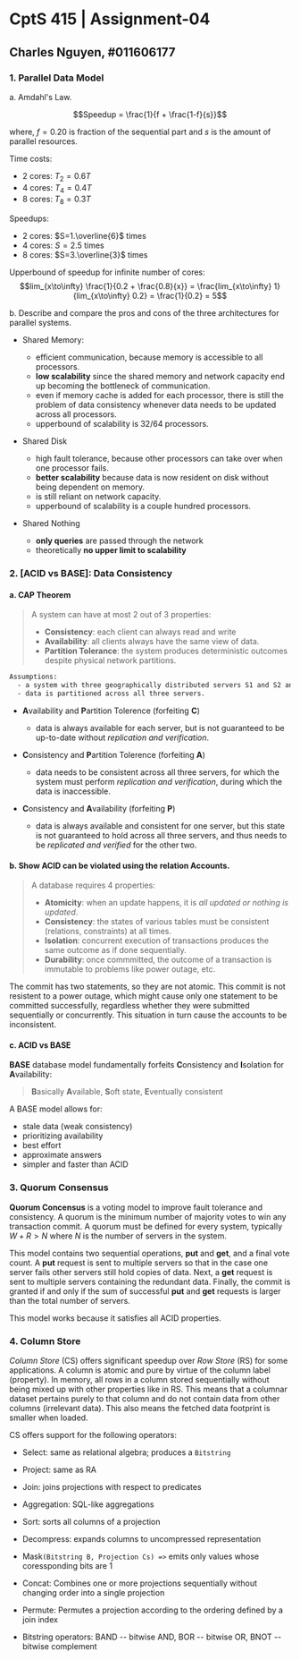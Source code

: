 # CptS 415 | Assignment-04

## Charles Nguyen, \#011606177

### **1. Parallel Data Model**

a. Amdahl's Law.

$$Speedup = \frac{1}{f + \frac{1-f}{s}}$$

where, $f=0.20$ is fraction of the sequential part and $s$ is the amount of parallel resources.

Time costs:
- 2 cores: $T_2=0.6T$
- 4 cores: $T_4=0.4T$
- 8 cores: $T_8=0.3T$

Speedups: 
- 2 cores: $S=1.\overline{6}$ times
- 4 cores: $S=2.5$ times
- 8 cores: $S=3.\overline{3}$ times

Upperbound of speedup for infinite number of cores:
$$lim_{x\to\infty} \frac{1}{0.2 + \frac{0.8}{x}} = \frac{lim_{x\to\infty} 1}{lim_{x\to\infty} 0.2} = \frac{1}{0.2} = 5$$

b. Describe and compare the pros and cons of the three architectures for parallel systems.

- Shared Memory:
  - efficient communication, because memory is accessible to all processors.
  - **low scalability** since the shared memory and network capacity end up becoming the bottleneck of communication.
  - even if memory cache is added for each processor, there is still the problem of data consistency whenever data needs to be updated across all processors. 
  - upperbound of scalability is 32/64 processors.

- Shared Disk
  - high fault tolerance, because other processors can take over when one processor fails.
  - **better scalability** because data is now resident on disk without being dependent on memory.
  - is still reliant on network capacity.
  - upperbound of scalability is a couple hundred processors.

- Shared Nothing
  - **only queries** are passed through the network
  - theoretically **no upper limit to scalability**

<div style="page-break-after: always"></div>

### **2. [ACID vs BASE]: Data Consistency**

#### a. CAP Theorem

> A system can have at most 2 out of 3 properties:
> - **Consistency**: each client can always read and write
> - **Availability**: all clients always have the same view of data.
> - **Partition Tolerance**: the system produces deterministic outcomes despite physical network partitions.

```txt
Assumptions:
  - a system with three geographically distributed servers S1 and S2 and S3.
  - data is partitioned across all three servers.
```
  
- **A**vailability and **P**artition Tolerence (forfeiting **C**)

  - data is always available for each server, but is not guaranteed to be up-to-date without *replication and verification*.

- **C**onsistency and **P**artition Tolerence (forfeiting **A**)

  - data needs to be consistent across all three servers, for which the system must perform *replication and verification*, during which the data is inaccessible.

- **C**onsistency and **A**vailability (forfeiting **P**)

  - data is always available and consistent for one server, but this state is not guaranteed to hold across all three servers, and thus needs to be *replicated and verified* for the other two.

<div style="page-break-after: always"></div>

#### b. Show ACID can be violated using the relation Accounts.

> A database requires 4 properties:
> - **Atomicity**: when an update happens, it is *all updated or nothing is updated*.
> - **Consistency**: the states of various tables must be consistent (relations, constraints) at all times.
> - **Isolation**: concurrent execution of transactions produces the same outcome as if done sequentially.
> - **Durability**: once commmitted, the outcome of a transaction is immutable to problems like power outage, etc.

The commit has two statements, so they are not atomic. This commit is not resistent to a power outage, which might cause only one statement to be committed successfully, regardless whether they were submitted sequentially or concurrently.  This situation in turn cause the accounts to be inconsistent.

#### c. ACID vs BASE

**BASE** database model fundamentally forfeits **C**onsistency and **I**solation for **A**vailability:

> **B**asically **A**vailable,
> **S**oft state,
> **E**ventually consistent

A BASE model allows for:

- stale data (weak consistency)
- prioritizing availability
- best effort
- approximate answers
- simpler and faster than ACID

<div style="page-break-after: always"></div>

### **3. Quorum Consensus**

**Quorum Concensus** is a voting model to improve fault tolerance and consistency. A quorum is the minimum number of majority votes to win any transaction commit. A quorum must be defined for every system, typically $W + R > N$ where $N$ is the number of servers in the system.

This model contains two sequential operations, **put** and **get**, and a final vote count. A **put** request is sent to multiple servers so that in the case one server fails other servers still hold copies of data. Next, a **get** request is sent to multiple servers containing the redundant data. Finally, the commit is granted if and only if the sum of successful **put** and **get** requests is larger than the total number of servers. 

This model works because it satisfies all ACID properties.

<div style="page-break-after: always"></div>

### **4. Column Store**

*Column Store* (CS) offers significant speedup over *Row Store* (RS) for some applications.  A column is atomic and pure by virtue of the column label (property). In memory, all rows in a column stored sequentially without being mixed up with other properties like in RS. This means that a columnar dataset pertains purely to that column and do not contain data from other columns (irrelevant data). This also means the fetched data footprint is smaller when loaded.

CS offers support for the following operators:
- Select: same as relational algebra; produces a `Bitstring`
- Project: same as RA
- Join: joins projections with respect to predicates

- Aggregation: SQL-like aggregations
- Sort: sorts all columns of a projection
- Decompress: expands columns to uncompressed representation
- Mask`(Bitstring B, Projection Cs) =>` emits only values whose coressponding bits are 1
- Concat: Combines one or more projections sequentially without changing order into a single projection
- Permute: Permutes a projection according to the ordering defined by a join index
- Bitstring operators: BAND -- bitwise AND, BOR -- bitwise OR, BNOT -- bitwise complement